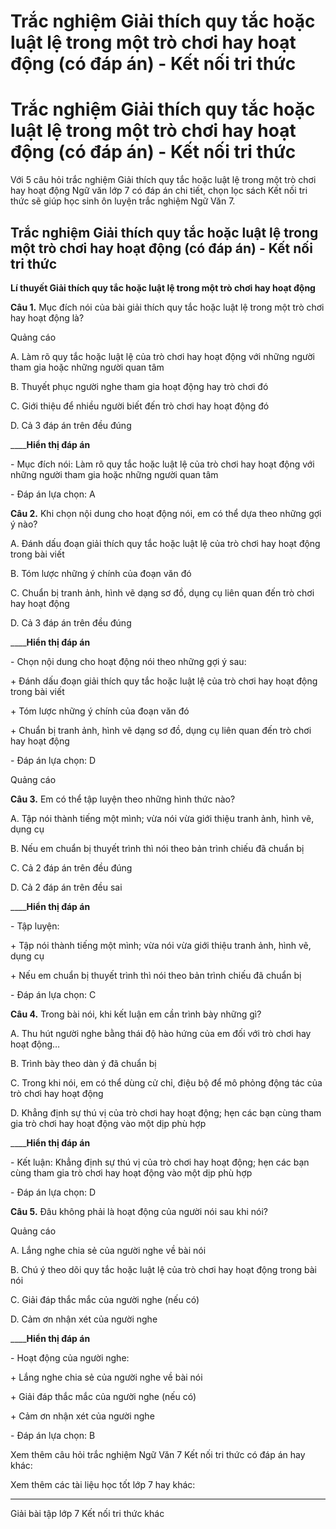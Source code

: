 # Trắc nghiệm Giải thích quy tắc hoặc luật lệ trong một trò chơi hay hoạt động (có đáp án) - Kết nối tri thức

# Trắc nghiệm Giải thích quy tắc hoặc luật lệ trong một trò chơi hay hoạt động (có đáp án) - Kết nối tri thức

Với 5 câu hỏi trắc nghiệm Giải thích quy tắc hoặc luật lệ trong một trò chơi hay hoạt động Ngữ văn lớp 7 có đáp án chi tiết, chọn lọc sách Kết nối tri thức sẽ giúp học sinh ôn luyện trắc nghiệm Ngữ Văn 7.

## Trắc nghiệm Giải thích quy tắc hoặc luật lệ trong một trò chơi hay hoạt động (có đáp án) - Kết nối tri thức

**Lí thuyết Giải thích quy tắc hoặc luật lệ trong một trò chơi hay hoạt động**

**Câu 1.** Mục đích nói của bài giải thích quy tắc hoặc luật lệ trong một trò chơi hay hoạt động là?

Quảng cáo

A. Làm rõ quy tắc hoặc luật lệ của trò chơi hay hoạt động với những người tham gia hoặc những người quan tâm

B. Thuyết phục người nghe tham gia hoạt động hay trò chơi đó

C. Giới thiệu để nhiều người biết đến trò chơi hay hoạt động đó

D. Cả 3 đáp án trên đều đúng

____**Hiển thị đáp án**

\- Mục đích nói: Làm rõ quy tắc hoặc luật lệ của trò chơi hay hoạt động với những người tham gia hoặc những người quan tâm

\- Đáp án lựa chọn: A

**Câu 2.** Khi chọn nội dung cho hoạt động nói, em có thể dựa theo những gợi ý nào?

A. Đánh dấu đoạn giải thích quy tắc hoặc luật lệ của trò chơi hay hoạt động trong bài viết

B. Tóm lược những ý chính của đoạn văn đó

C. Chuẩn bị tranh ảnh, hình vẽ dạng sơ đồ, dụng cụ liên quan đến trò chơi hay hoạt động

D. Cả 3 đáp án trên đều đúng

____**Hiển thị đáp án**

\- Chọn nội dung cho hoạt động nói theo những gợi ý sau:

\+ Đánh dấu đoạn giải thích quy tắc hoặc luật lệ của trò chơi hay hoạt động trong bài viết

\+ Tóm lược những ý chính của đoạn văn đó

\+ Chuẩn bị tranh ảnh, hình vẽ dạng sơ đồ, dụng cụ liên quan đến trò chơi hay hoạt động

\- Đáp án lựa chọn: D

Quảng cáo

**Câu 3.** Em có thể tập luyện theo những hình thức nào?

A. Tập nói thành tiếng một mình; vừa nói vừa giới thiệu tranh ảnh, hình vẽ, dụng cụ

B. Nếu em chuẩn bị thuyết trình thì nói theo bản trình chiếu đã chuẩn bị

C. Cả 2 đáp án trên đều đúng

D. Cả 2 đáp án trên đều sai

____**Hiển thị đáp án**

\- Tập luyện:

\+ Tập nói thành tiếng một mình; vừa nói vừa giới thiệu tranh ảnh, hình vẽ, dụng cụ

\+ Nếu em chuẩn bị thuyết trình thì nói theo bản trình chiếu đã chuẩn bị

\- Đáp án lựa chọn: C

**Câu 4.** Trong bài nói, khi kết luận em cần trình bày những gì?

A. Thu hút người nghe bằng thái độ hào hứng của em đối với trò chơi hay hoạt động…

B. Trình bày theo dàn ý đã chuẩn bị

C. Trong khi nói, em có thể dùng cử chỉ, điệu bộ để mô phỏng động tác của trò chơi hay hoạt động

D. Khẳng định sự thú vị của trò chơi hay hoạt động; hẹn các bạn cùng tham gia trò chơi hay hoạt động vào một dịp phù hợp

____**Hiển thị đáp án**

\- Kết luận: Khẳng định sự thú vị của trò chơi hay hoạt động; hẹn các bạn cùng tham gia trò chơi hay hoạt động vào một dịp phù hợp

\- Đáp án lựa chọn: D

**Câu 5.** Đâu không phải là hoạt động của người nói sau khi nói?

Quảng cáo

A. Lắng nghe chia sẻ của người nghe về bài nói

B. Chú ý theo dõi quy tắc hoặc luật lệ của trò chơi hay hoạt động trong bài nói

C. Giải đáp thắc mắc của người nghe (nếu có)

D. Cảm ơn nhận xét của người nghe

____**Hiển thị đáp án**

\- Hoạt động của người nghe:

\+ Lắng nghe chia sẻ của người nghe về bài nói

\+ Giải đáp thắc mắc của người nghe (nếu có)

\+ Cảm ơn nhận xét của người nghe

\- Đáp án lựa chọn: B

Xem thêm câu hỏi trắc nghiệm Ngữ Văn 7 Kết nối tri thức có đáp án hay khác:

Xem thêm các tài liệu học tốt lớp 7 hay khác:

* * *

Giải bài tập lớp 7 Kết nối tri thức khác
